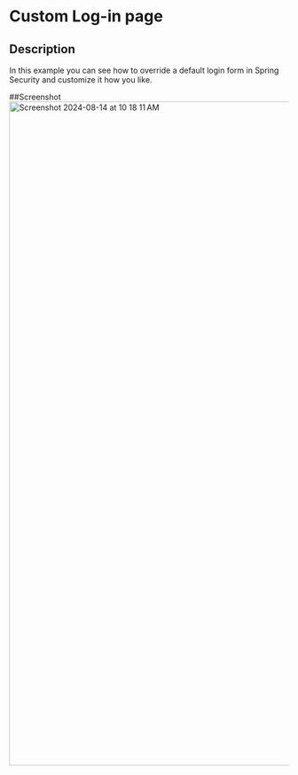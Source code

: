 # Custom Log-in page

## Description
In this example you can see how to override a default login form in Spring Security and customize it how you like.

##Screenshot
<img width="1198" alt="Screenshot 2024-08-14 at 10 18 11 AM" src="https://github.com/user-attachments/assets/c1104783-8731-42a3-870a-e48fcc1b2a66">


